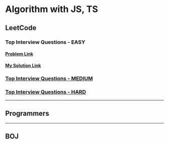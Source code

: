 # Algorithm with JS, TS

## LeetCode
### Top Interview Questions - EASY
#### [Problem Link](https://leetcode.com/explore/interview/card/top-interview-questions-easy/)
#### [My Solution Link](https://github.com/YUJO42/Algorithm_with_JS/tree/master/LeetCode/Top_Interview_Questions_EASY)
### [Top Interview Questions - MEDIUM](https://leetcode.com/explore/interview/card/top-interview-questions-medium/)

### [Top Interview Questions - HARD](https://leetcode.com/explore/interview/card/top-interview-questions-hard/)
___
## Programmers

___
## BOJ
